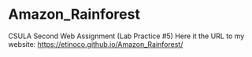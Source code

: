# Amazon_Rainforest
CSULA Second Web Assignment (Lab Practice #5)
Here it the URL to my website: https://etinoco.github.io/Amazon_Rainforest/
